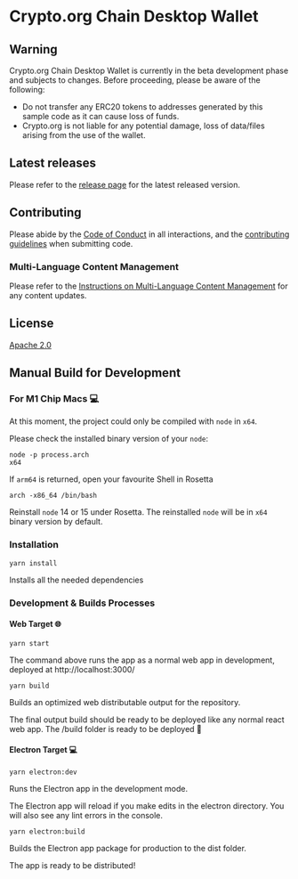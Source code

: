 # Crypto.org Chain Desktop Wallet

## Warning
Crypto.org Chain Desktop Wallet is currently in the beta development phase and subjects to changes. Before proceeding, please be aware of the following:

- Do not transfer any ERC20 tokens to addresses generated by this sample code as it can cause loss of funds.
- Crypto.org is not liable for any potential damage, loss of data/files arising from the use of the wallet.

## Latest releases

Please refer to the [release page](https://github.com/crypto-com/chain-desktop-wallet/releases) for the latest released version.

## Contributing
Please abide by the [Code of Conduct](./CODE_OF_CONDUCT.md) in all interactions, and the [contributing guidelines](./CONTRIBUTING.md) when submitting code.

### Multi-Language Content Management
Please refer to the [Instructions on Multi-Language Content Management](./CONTENT_MANAGEMENT.md) for any content updates. 

## License
[Apache 2.0](./LICENSE)

## Manual Build for Development

### For M1 Chip Macs 💻
At this moment, the project could only be compiled with `node` in `x64`. 

Please check the installed binary version of your `node`:

```
node -p process.arch
x64
```
If `arm64` is returned, open your favourite Shell in Rosetta

```
arch -x86_64 /bin/bash
```

Reinstall `node` 14 or 15 under Rosetta. The reinstalled `node` will be in `x64` binary version by default. 

### Installation

```
yarn install
```
Installs all the needed dependencies

### Development & Builds Processes

#### Web Target 🌐

```
yarn start
```
The command above runs the app as a normal web app in development, deployed at http://localhost:3000/

```
yarn build
```
Builds an optimized web distributable output for the repository.

The final output build should be ready to be deployed like any normal react web app. The /build folder is ready to be deployed 🚀


#### Electron Target 💻

```
yarn electron:dev
```
Runs the Electron app in the development mode.

The Electron app will reload if you make edits in the electron directory.
You will also see any lint errors in the console.


```
yarn electron:build
```
Builds the Electron app package for production to the dist folder.

The app is ready to be distributed!